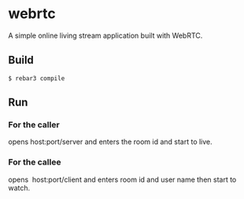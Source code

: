 
webrtc
=====

A simple online living stream application built with WebRTC.


Build
-----

    $ rebar3 compile


## Run

### For the caller
opens host:port/server and enters the room id and start to live.



### For the callee 
opens  host:port/client and enters room id and user name then start to watch.